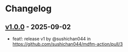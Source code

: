 # Changelog

## [v1.0.0](https://github.com/sushichan044/mdfm-action/commits/v1.0.0) - 2025-09-02
- feat!: release v1 by @sushichan044 in https://github.com/sushichan044/mdfm-action/pull/3
